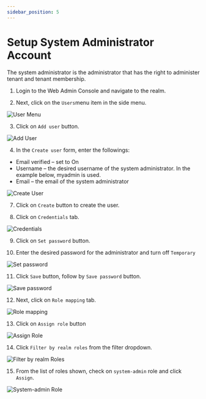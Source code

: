 ```yaml
---
sidebar_position: 5
---
```


# Setup System Administrator Account

The system administrator is the administrator that has the right to administer tenant and tenant membership.


1. Login to the Web Admin Console and navigate to the realm.

2. Next, click on the `Users`menu item in the side menu.

![User Menu](/img/modules/iams/configuration/manual-keycloak-setup/system-admin/users-menu.png)

3. Click on `Add user` button.

![Add User](/img/modules/iams/configuration/manual-keycloak-setup/system-admin/add-user.png)

4. In the `Create user` form, enter the followings:

-   Email verified – set to On
-   Username – the desired username of the system administrator. In the example below, myadmin is used.
-   Email – the email of the system administrator

![Create User](/img/modules/iams/configuration/manual-keycloak-setup/system-admin/create-user.png)

7. Click on `Create` button to create the user.

8. Click on `Credentials` tab.

![Credentials](/img/modules/iams/configuration/manual-keycloak-setup/system-admin/credentials.png)

9. Click on `Set password` button.

10. Enter the desired password for the administrator and turn off `Temporary`

![Set password](/img/modules/iams/configuration/manual-keycloak-setup/system-admin/set-password.png)

11. Click `Save` button, follow by `Save password` button.

![Save password](/img/modules/iams/configuration/manual-keycloak-setup/system-admin/save-password.png)

12. Next, click on `Role mapping` tab.

![Role mapping](/img/modules/iams/configuration/manual-keycloak-setup/system-admin/role-mapping.png)

13. Click on `Assign role` button

![Assign Role](/img/modules/iams/configuration/manual-keycloak-setup/system-admin/assign-role.png)

14. Click `Filter by realm roles` from the filter dropdown.

![Filter by realm Roles](/img/modules/iams/configuration/manual-keycloak-setup/system-admin/filter-by-realm-roles.png)

15. From the list of roles shown, check on `system-admin` role and click `Assign`.

![System-admin Role](/img/modules/iams/configuration/manual-keycloak-setup/system-admin/system-admin.png)

